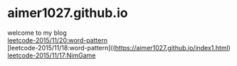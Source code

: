 # aimer1027.github.io
welcome to my blog <br/>
[leetcode-2015/11/20:word-pattern](https://aimer1027.github.io/index0.html)<br/>
[leetcode-2015/11/18:word-pattern]((https://aimer1027.github.io/index1.html)<br/>
[leetcode-2015/11/17:NimGame](https://aimer1027.github.io/index2.html)<br/>
